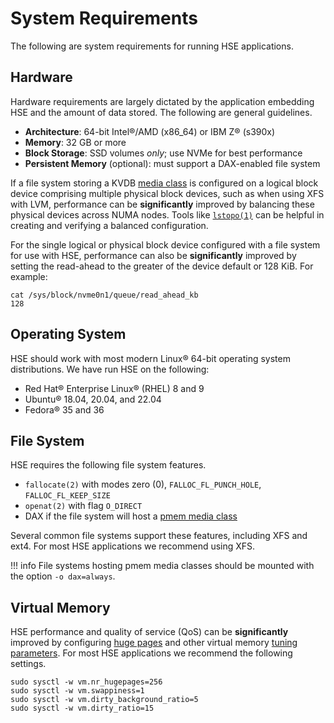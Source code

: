 # System Requirements

The following are system requirements for running HSE applications.


## Hardware

Hardware requirements are largely dictated by the application embedding HSE
and the amount of data stored.  The following are general guidelines.

* **Architecture**: 64-bit Intel&reg;/AMD (x86_64) or IBM Z&reg; (s390x)
* **Memory**: 32 GB or more
* **Block Storage**: SSD volumes *only*; use NVMe for best performance
* **Persistent Memory** (optional): must support a DAX-enabled file system

If a file system storing a KVDB [media class](storage.md#media-classes) is configured on a
logical block device comprising multiple physical block devices, such as when using XFS with LVM,
performance can be **significantly** improved by balancing these physical devices across NUMA nodes.
Tools like [`lstopo(1)`](https://linux.die.net/man/1/lstopo) can be helpful in creating and
verifying a balanced configuration.

For the single logical or physical block device configured with a file system for use with HSE,
performance can also be **significantly** improved by setting the read-ahead to the greater
of the device default or 128 KiB.  For example:

```shell
cat /sys/block/nvme0n1/queue/read_ahead_kb
128
```

## Operating System

HSE should work with most modern Linux&reg; 64-bit operating system
distributions.  We have run HSE on the following:

* Red Hat&reg; Enterprise Linux&reg; (RHEL) 8 and 9
* Ubuntu&reg; 18.04, 20.04, and 22.04
* Fedora&reg; 35 and 36


## File System

HSE requires the following file system features.

* `fallocate(2)` with modes zero (0), `FALLOC_FL_PUNCH_HOLE`,
`FALLOC_FL_KEEP_SIZE`
* `openat(2)` with flag `O_DIRECT`
* DAX if the file system will host a [pmem media class](storage.md#media-classes)

Several common file systems support these features, including XFS and ext4.
For most HSE applications we recommend using XFS.

!!! info
    File systems hosting pmem media classes should be mounted with the
    option `-o dax=always`.


## Virtual Memory

HSE performance and quality of service (QoS) can be **significantly**
improved by configuring
[huge pages](https://www.kernel.org/doc/Documentation/vm/hugetlbpage.txt)
and other virtual memory
[tuning parameters](https://www.kernel.org/doc/Documentation/sysctl/vm.txt).
For most HSE applications we recommend the following settings.

```shell
sudo sysctl -w vm.nr_hugepages=256
sudo sysctl -w vm.swappiness=1
sudo sysctl -w vm.dirty_background_ratio=5
sudo sysctl -w vm.dirty_ratio=15
```
